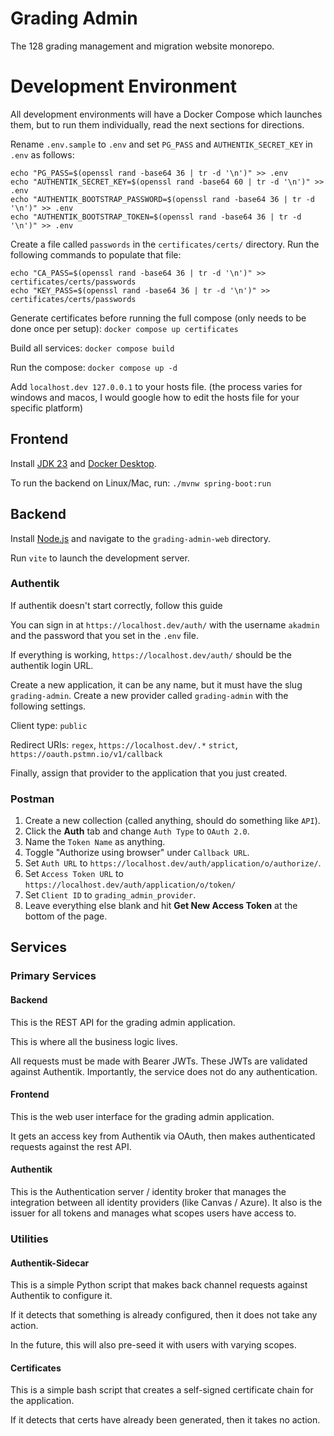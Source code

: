 # Grading Admin

The 128 grading management and migration website monorepo.

# Development Environment

All development environments will have a Docker Compose which launches
them, but to run them individually, read the next sections for directions.

Rename `.env.sample` to `.env` and set `PG_PASS` and `AUTHENTIK_SECRET_KEY` in `.env` as follows:
```
echo "PG_PASS=$(openssl rand -base64 36 | tr -d '\n')" >> .env
echo "AUTHENTIK_SECRET_KEY=$(openssl rand -base64 60 | tr -d '\n')" >> .env
echo "AUTHENTIK_BOOTSTRAP_PASSWORD=$(openssl rand -base64 36 | tr -d '\n')" >> .env
echo "AUTHENTIK_BOOTSTRAP_TOKEN=$(openssl rand -base64 36 | tr -d '\n')" >> .env
```
Create a file called `passwords` in the `certificates/certs/` directory. Run the following commands to populate that file:
```
echo "CA_PASS=$(openssl rand -base64 36 | tr -d '\n')" >> certificates/certs/passwords
echo "KEY_PASS=$(openssl rand -base64 36 | tr -d '\n')" >> certificates/certs/passwords
```

Generate certificates before running the full compose (only needs to be done once per setup): `docker compose up certificates`

Build all services: `docker compose build`

Run the compose: `docker compose up -d`

Add `localhost.dev 127.0.0.1` to your hosts file.
(the process varies for windows and macos, I would google how to edit the hosts file for your specific platform)

## Frontend

Install [JDK 23](https://www.oracle.com/java/technologies/downloads/#jdk23-mac) and [Docker Desktop](https://www.docker.com).

To run the backend on Linux/Mac, run: `./mvnw spring-boot:run`

## Backend
Install [Node.js](https://nodejs.org/en) and navigate to the `grading-admin-web` directory.

Run `vite` to launch the development server.

### Authentik

If authentik doesn't start correctly, follow this guide

You can sign in at `https://localhost.dev/auth/` with the username `akadmin` and the password that you set in the `.env` file.

If everything is working, `https://localhost.dev/auth/` should be the authentik login URL.

Create a new application, it can be any name, but it must have the slug `grading-admin`.
Create a new provider called `grading-admin` with the following settings.

Client type: `public`

Redirect URIs: `regex`, `https://localhost.dev/.*`
`strict`, `https://oauth.pstmn.io/v1/callback`

Finally, assign that provider to the application that you just created.

### Postman

1. Create a new collection (called anything, should do something like `API`).
2. Click the **Auth** tab and change `Auth Type` to `OAuth 2.0`.
3. Name the `Token Name` as anything.
4. Toggle "Authorize using browser" under `Callback URL`.
5. Set `Auth URL` to `https://localhost.dev/auth/application/o/authorize/`.
6. Set `Access Token URL` to `https://localhost.dev/auth/application/o/token/`
7. Set `Client ID` to `grading_admin_provider`.
8. Leave everything else blank and hit **Get New Access Token** at the bottom of the page.

## Services

### Primary Services

#### Backend

This is the REST API for the grading admin application.

This is where all the business logic lives.

All requests must be made with Bearer JWTs.
These JWTs are validated against Authentik.
Importantly, the service does not do any authentication.

#### Frontend

This is the web user interface for the grading admin application.

It gets an access key from Authentik via OAuth, then makes authenticated requests against the rest API.

#### Authentik

This is the Authentication server / identity broker that manages the integration between all identity providers 
(like Canvas / Azure).
It also is the issuer for all tokens and manages what scopes users have access to.

### Utilities

#### Authentik-Sidecar

This is a simple Python script that makes back channel requests against Authentik to configure it.

If it detects that something is already configured, then it does not take any action.

In the future, this will also pre-seed it with users with varying scopes.

#### Certificates

This is a simple bash script that creates a self-signed certificate chain for the application.

If it detects that certs have already been generated, then it takes no action.

